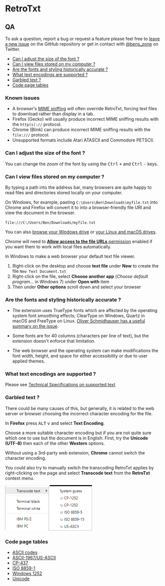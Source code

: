 # RetroTxt

## QA

To ask a question, report a bug or request a feature please feel free to [leave a new issue](https://github.com/bengarrett/RetroTxt/issues) on the GitHub repository or get in contact with [@bens_zone](https://twitter.com/bens_zone) on Twitter.

* [Can I adjust the size of the font ?](#font-size)
* [Can I view files stored on my computer ?](#view-files)
* [Are the fonts and styling historically accurate ?](#font-accurate)
* [What text encodings are supported ?](#text-encodings)
* [Garbled text ?](#garbled)
* [Code page tables](#cp-tables)

### Known issues

* A browser's [MIME sniffing](https://en.wikipedia.org/wiki/Content_sniffing) will often override RetroTxt, forcing text files to download rather than display in a tab.
* Firefox (Gecko) will usually produce incorrect MIME sniffing results with the `http(s)://` protocol.
* Chrome (Blink) can produce incorrect MIME sniffing results with the `file:///` protocol.
* Unsupported formats include Atari ATASCII and Commodore PETSCII.

<a id="font-size"></a>

### Can I adjust the size of the font ?

You can change the _zoom_ of the font by using the <kbd>Ctrl</kbd> <kbd>+</kbd> and <kbd>Ctrl</kbd> <kbd>-</kbd> keys.

<a id="view-files"></a>

### Can I view files stored on my computer ?

By typing a path into the address bar, many browsers are quite happy to read files and directories stored locally on your computer.

On Windows, for example, pasting `C:\Users\Ben\Downloads\myfile.txt` into Chrome and Firefox will convert it to into a browser-friendly file URI and view the document in the browser.

`file:///C:/Users/Ben/Downloads/myfile.txt`

You can also [browse your Windows drive](file:///C:/) or [your Linux and macOS drives](file:///).

Chrome will need to [__Allow access to the file URLs__ permission](chrome://extensions/) enabled if you want them to work with local files automatically.

In Windows to make a web browser your default text file viewer.

1. Right-click on the desktop and choose __text file__ under __New__ to create the file `New Text Document.txt`
1. Right-click on the file, select __Choose another app__ (_Choose default program..._ in Windows 7) under __Open with__ item
1. Then under __Other options__ scroll down and select your browser

<a id="font-accurate"></a>

### Are the fonts and styling historically accurate ?

* The extension uses TrueType fonts which are affected by the operating system font smoothing effects; ClearType on Windows, Quartz in macOS and FreeType on Linux. [Oliver Schmidhauser has a useful summary on the issue](https://oliverse.ch/technology/2016/07/16/using-pixel-fonts-in-a-browser-without-font-smoothing.html).

* Some fonts are for 40 columns (characters per line of text), but the extension doesn't enforce that limitation.

* The web browser and the operating system can make modifications the font width, height, and space for either accessibility or due to user applied themes.

<a id="text-encodings"></a>

### What text encodings are supported ?

Please see [Technical Specifications on supported text](technical.md)

<a id="garbled"></a>

### Garbled text ?

There could be many causes of this, but generally, it is related to the web server or browser choosing the incorrect character encoding for the file.

In __Firefox__ press <kbd>ALT</kbd> <kbd>v</kbd> and select __Text Encoding__.

Choose a more suitable character encoding but if you are not quite sure which one to use but the document is in English. First, try the __Unicode (UTF-8)__ then each of the other __Western__ options.

Without using a 3rd-party web extension, **Chrome** cannot switch the character encoding.

You could also try to manually switch the transcoding RetroTxt applies by right-clicking on the page and select __Transcode text__ from the __RetroTxt__ context menu.

![Context menu transcode text](assets/context_menu_transcode_text.png)

<a id="cp-tables"></a>

### Code page tables

* [ASCII codes](http://www.ascii-codes.com/)
* [ASCII-1967/US-ASCII](http://0x6a.org/ASCII)
* [CP-437](https://msdn.microsoft.com/en-us/goglobal/cc305156)
* [ISO 8859-1](https://msdn.microsoft.com/en-us/goglobal/cc305167)
* [Windows 1252](https://msdn.microsoft.com/en-us/goglobal/cc305145)
* [Unicode](http://unicode-table.com/)
